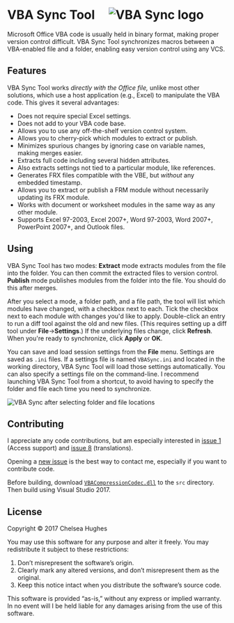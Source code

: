 # VBA Sync Tool&#x2001;![VBA Sync logo](http://i.imgur.com/sQAsBy4.png)

Microsoft Office VBA code is usually held in binary format, making proper
version control difficult. VBA Sync Tool synchronizes macros between a
VBA-enabled file and a folder, enabling easy version control using any VCS.

## Features
VBA Sync Tool works *directly with the Office file,* unlike most
other solutions, which use a host application (e.g., Excel) to manipulate
the VBA code. This gives it several advantages:
  * Does not require special Excel settings.
  * Does not add to your VBA code base.
  * Allows you to use any off-the-shelf version control system.
  * Allows you to cherry-pick which modules to extract or publish.
  * Minimizes spurious changes by ignoring case on variable names,
    making merges easier.
  * Extracts full code including several hidden attributes.
  * Also extracts settings not tied to a particular module,
    like references.
  * Generates FRX files compatible with the VBE, but
    *without* any embedded timestamp.
  * Allows you to extract or publish a FRM module without necessarily
    updating its FRX module.
  * Works with document or worksheet modules in the same way
    as any other module.
  * Supports Excel 97-2003, Excel 2007+, Word 97-2003, Word 2007+,
    PowerPoint 2007+, and Outlook files.

## Using
VBA Sync Tool has two modes: **Extract**&nbsp;mode extracts modules
from the file into the folder. You can then commit the extracted files
to version control. **Publish**&nbsp;mode publishes modules from
the folder into the file. You should do this after merges.

After you select a mode, a folder path, and a file path, the tool will
list which modules have changed, with a checkbox next to each. Tick
the checkbox next to each module with changes you'd like to apply.
Double-click an entry to run a diff tool against the old and new files.
(This requires setting up a diff tool under **File**→**Settings**.)
If the underlying files change, click **Refresh**. When you're ready
to synchronize, click **Apply** or **OK**.

You can save and load session settings from the **File** menu. Settings
are saved as `.ini` files. If a settings file is named `VBASync.ini`
and located in the working directory, VBA Sync Tool will load those
settings automatically. You can also specify a settings file on
the command-line. I recommend launching VBA Sync Tool from a shortcut,
to avoid having to specify the folder and file each time you need
to synchronize.

![VBA Sync after selecting folder and file locations](http://i.imgur.com/GrXx2VH.png)

## Contributing
I appreciate any code contributions, but am especially interested
in [issue 1](https://github.com/chelh/VBASync/issues/1) (Access support)
and [issue 8](https://github.com/chelh/VBASync/issues/8) (translations).

Opening a [new issue](https://github.com/chelh/VBASync/issues/new) is
the best way to contact me, especially if you want to contribute code.

Before building, download [`VBACompressionCodec.dll`](https://github.com/chelh/VBACompressionCodec/releases)
to the `src` directory. Then build using Visual Studio 2017.

## License
Copyright © 2017 Chelsea Hughes

You may use this software for any purpose and alter it freely.
You may redistribute it subject to these restrictions:

 1. Don’t misrepresent the software’s origin.
 2. Clearly mark any altered versions, and don’t misrepresent them
    as the original.
 3. Keep this notice intact when you distribute the software’s
    source code.

This software is provided “as-is,” without any express or
implied warranty. In no event will I be held liable for any damages
arising from the use of this software.
